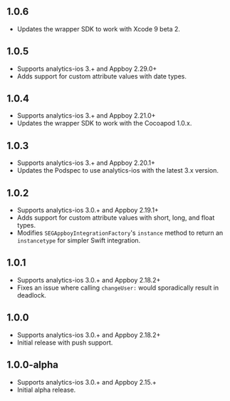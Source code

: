 ## 1.0.6
* Updates the wrapper SDK to work with Xcode 9 beta 2.

## 1.0.5
* Supports analytics-ios 3.+ and Appboy 2.29.0+
* Adds support for custom attribute values with date types.

## 1.0.4
* Supports analytics-ios 3.+ and Appboy 2.21.0+
* Updates the wrapper SDK to work with the Cocoapod 1.0.x.

## 1.0.3
* Supports analytics-ios 3.+ and Appboy 2.20.1+
* Updates the Podspec to use analytics-ios with the latest 3.x version.

## 1.0.2
* Supports analytics-ios 3.0.+ and Appboy 2.19.1+
* Adds support for custom attribute values with short, long, and float types.
* Modifies `SEGAppboyIntegrationFactory`'s `instance` method to return an `instancetype` for simpler Swift integration.

## 1.0.1
* Supports analytics-ios 3.0.+ and Appboy 2.18.2+
* Fixes an issue where calling `changeUser:` would sporadically result in deadlock.

## 1.0.0
* Supports analytics-ios 3.0.+ and Appboy 2.18.2+
* Initial release with push support.

## 1.0.0-alpha
* Supports analytics-ios 3.0.+ and Appboy 2.15.+
* Initial alpha release.
